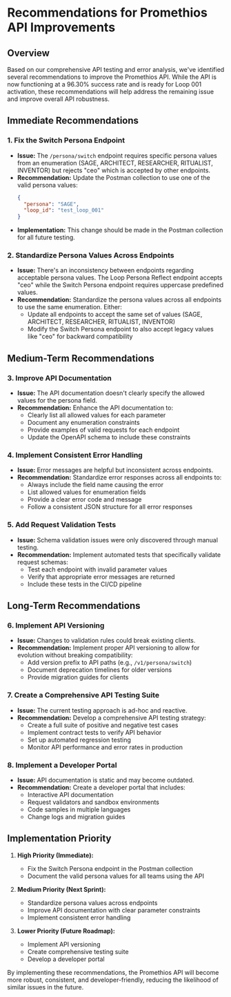 # Recommendations for Promethios API Improvements

## Overview
Based on our comprehensive API testing and error analysis, we've identified several recommendations to improve the Promethios API. While the API is now functioning at a 96.30% success rate and is ready for Loop 001 activation, these recommendations will help address the remaining issue and improve overall API robustness.

## Immediate Recommendations

### 1. Fix the Switch Persona Endpoint
- **Issue:** The `/persona/switch` endpoint requires specific persona values from an enumeration (SAGE, ARCHITECT, RESEARCHER, RITUALIST, INVENTOR) but rejects "ceo" which is accepted by other endpoints.
- **Recommendation:** Update the Postman collection to use one of the valid persona values:
  ```json
  {
    "persona": "SAGE",
    "loop_id": "test_loop_001"
  }
  ```
- **Implementation:** This change should be made in the Postman collection for all future testing.

### 2. Standardize Persona Values Across Endpoints
- **Issue:** There's an inconsistency between endpoints regarding acceptable persona values. The Loop Persona Reflect endpoint accepts "ceo" while the Switch Persona endpoint requires uppercase predefined values.
- **Recommendation:** Standardize the persona values across all endpoints to use the same enumeration. Either:
  - Update all endpoints to accept the same set of values (SAGE, ARCHITECT, RESEARCHER, RITUALIST, INVENTOR)
  - Modify the Switch Persona endpoint to also accept legacy values like "ceo" for backward compatibility

## Medium-Term Recommendations

### 3. Improve API Documentation
- **Issue:** The API documentation doesn't clearly specify the allowed values for the persona field.
- **Recommendation:** Enhance the API documentation to:
  - Clearly list all allowed values for each parameter
  - Document any enumeration constraints
  - Provide examples of valid requests for each endpoint
  - Update the OpenAPI schema to include these constraints

### 4. Implement Consistent Error Handling
- **Issue:** Error messages are helpful but inconsistent across endpoints.
- **Recommendation:** Standardize error responses across all endpoints to:
  - Always include the field name causing the error
  - List allowed values for enumeration fields
  - Provide a clear error code and message
  - Follow a consistent JSON structure for all error responses

### 5. Add Request Validation Tests
- **Issue:** Schema validation issues were only discovered through manual testing.
- **Recommendation:** Implement automated tests that specifically validate request schemas:
  - Test each endpoint with invalid parameter values
  - Verify that appropriate error messages are returned
  - Include these tests in the CI/CD pipeline

## Long-Term Recommendations

### 6. Implement API Versioning
- **Issue:** Changes to validation rules could break existing clients.
- **Recommendation:** Implement proper API versioning to allow for evolution without breaking compatibility:
  - Add version prefix to API paths (e.g., `/v1/persona/switch`)
  - Document deprecation timelines for older versions
  - Provide migration guides for clients

### 7. Create a Comprehensive API Testing Suite
- **Issue:** The current testing approach is ad-hoc and reactive.
- **Recommendation:** Develop a comprehensive API testing strategy:
  - Create a full suite of positive and negative test cases
  - Implement contract tests to verify API behavior
  - Set up automated regression testing
  - Monitor API performance and error rates in production

### 8. Implement a Developer Portal
- **Issue:** API documentation is static and may become outdated.
- **Recommendation:** Create a developer portal that includes:
  - Interactive API documentation
  - Request validators and sandbox environments
  - Code samples in multiple languages
  - Change logs and migration guides

## Implementation Priority

1. **High Priority (Immediate):**
   - Fix the Switch Persona endpoint in the Postman collection
   - Document the valid persona values for all teams using the API

2. **Medium Priority (Next Sprint):**
   - Standardize persona values across endpoints
   - Improve API documentation with clear parameter constraints
   - Implement consistent error handling

3. **Lower Priority (Future Roadmap):**
   - Implement API versioning
   - Create comprehensive testing suite
   - Develop a developer portal

By implementing these recommendations, the Promethios API will become more robust, consistent, and developer-friendly, reducing the likelihood of similar issues in the future.
